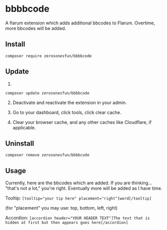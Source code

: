 # bbbbcode

A flarum extension which adds additional bbcodes to Flarum. Overtime, more bbcodes will be added.

## Install

`composer require zerosonesfun/bbbbcode`

## Update

1)

`composer update zerosonesfun/bbbbcode`

2) Deactivate and reactivate the extension in your admin.

3) Go to your dashboard, click tools, click clear cache.

4) Clear your browser cache, and any other caches like Cloudflare, if applicable.

## Uninstall

`composer remove zerosonesfun/bbbbcode`

## Usage

Currently, here are the bbcodes which are added. If you are thinking... "that's not a lot," you're right. Eventually more will be added as I have time.

Tooltip: `[tooltip="your tip here" placement="right"]word[/tooltip]`

(for "placement" you may use: top, bottom, left, right)

Accordion: `[accordion header="YOUR HEADER TEXT"]The text that is hidden at first but then appears goes here[/accordion]`
